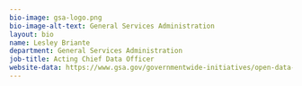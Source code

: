 ```yaml
---
bio-image: gsa-logo.png
bio-image-alt-text: General Services Administration
layout: bio
name: Lesley Briante
department: General Services Administration
job-title: Acting Chief Data Officer
website-data: https://www.gsa.gov/governmentwide-initiatives/open-data-at-gsa
---
```


